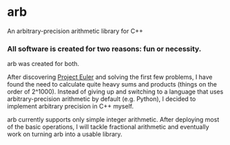 # arb
An arbitrary-precision arithmetic library for C++

### All software is created for two reasons: fun or necessity.

arb was created for both.

After discovering [Project Euler](https://projecteuler.net/) and solving the first few problems, I have found the need to calculate quite heavy sums and products (things on the order of 2^1000). Instead of giving up and switching to a language that uses arbitrary-precision arithmetic by default (e.g. Python), I decided to implement arbitrary precision in C++ myself.

arb currently supports only simple integer arithmetic. After deploying most of the basic operations, I will tackle fractional arithmetic and eventually work on turning arb into a usable library.
